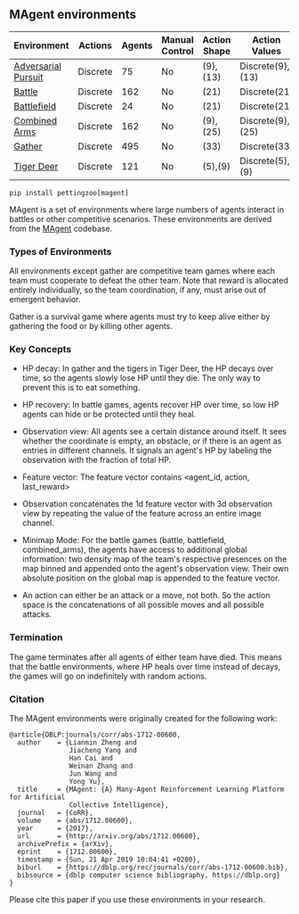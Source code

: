 
## MAgent environments

| Environment                                       | Actions  | Agents | Manual Control | Action Shape | Action Values    | Observation Shape      | Observation Values |
|---------------------------------------------------|----------|--------|----------------|--------------|------------------|------------------------|--------------------|
| [Adversarial Pursuit](magent/adversarial_pursuit) | Discrete | 75     | No             | (9),(13)     | Discrete(9),(13) | (10,10,19), (9,9,15)   | [0,2]              |
| [Battle](magent/battle)                           | Discrete | 162    | No             | (21)         | Discrete(21)     | (13,13,41)             | [0,2]              |
| [Battlefield](magent/battlefield)                 | Discrete | 24     | No             | (21)         | Discrete(21)     | (13,13,41)             | [0,2]              |
| [Combined Arms](magent/combined_arms)             | Discrete | 162    | No             | (9),(25)     | Discrete(9),(25) | (13,13,35), (13,13,51) | [0,2]              |
| [Gather](magent/gather)                           | Discrete | 495    | No             | (33)         | Discrete(33)     | (15,15,43)             | [0,2]              |
| [Tiger Deer](magent/tiger_deer)                   | Discrete | 121    | No             | (5),(9)      | Discrete(5),(9)  | (3,3,21), (9,9,25)     | [0,2]              |



`pip install pettingzoo[magent]`

MAgent is a set of environments where large numbers of agents interact in battles or other competitive scenarios.
These environments are derived from the [MAgent](https://github.com/geek-ai/MAgent) codebase.

### Types of Environments

All environments except gather are competitive team games where each team must cooperate to defeat the other team. Note that reward is allocated entirely individually, so the team coordination, if any, must arise out of emergent behavior.

Gather is a survival game where agents must try to keep alive either by gathering the food or by killing other agents.

### Key Concepts

* HP decay: In gather and the tigers in Tiger Deer, the HP decays over time, so the agents slowly lose HP until they die. The only way to prevent this is to eat something.

* HP recovery: In battle games, agents recover HP over time, so low HP agents can hide or be protected until they heal.

* Observation view: All agents see a certain distance around itself. It sees whether the coordinate is empty, an obstacle, or if there is an agent as entries in different channels. It signals an agent's HP by labeling the observation with the fraction of total HP.

* Feature vector: The feature vector contains <agent_id, action, last_reward>

* Observation concatenates the 1d feature vector with 3d observation view by repeating the value of the feature across an entire image channel.

* Minimap Mode: For the battle games (battle, battlefield, combined_arms), the agents have access to additional global information: two density map of the team's respective presences on the map binned and appended onto the agent's observation view. Their own absolute position on the global map is appended to the feature vector.

* An action can either be an attack or a move, not both. So the action space is the concatenations of all possible moves and all possible attacks.  

### Termination

The game terminates after all agents of either team have died. This means that the battle environments, where HP heals over time instead of decays, the games will go on indefinitely with random actions.


### Citation

The MAgent environments were originally created for the following work:

```
@article{DBLP:journals/corr/abs-1712-00600,
  author    = {Lianmin Zheng and
               Jiacheng Yang and
               Han Cai and
               Weinan Zhang and
               Jun Wang and
               Yong Yu},
  title     = {MAgent: {A} Many-Agent Reinforcement Learning Platform for Artificial
               Collective Intelligence},
  journal   = {CoRR},
  volume    = {abs/1712.00600},
  year      = {2017},
  url       = {http://arxiv.org/abs/1712.00600},
  archivePrefix = {arXiv},
  eprint    = {1712.00600},
  timestamp = {Sun, 21 Apr 2019 10:04:41 +0200},
  biburl    = {https://dblp.org/rec/journals/corr/abs-1712-00600.bib},
  bibsource = {dblp computer science bibliography, https://dblp.org}
}
```

Please cite this paper if you use these environments in your research.
